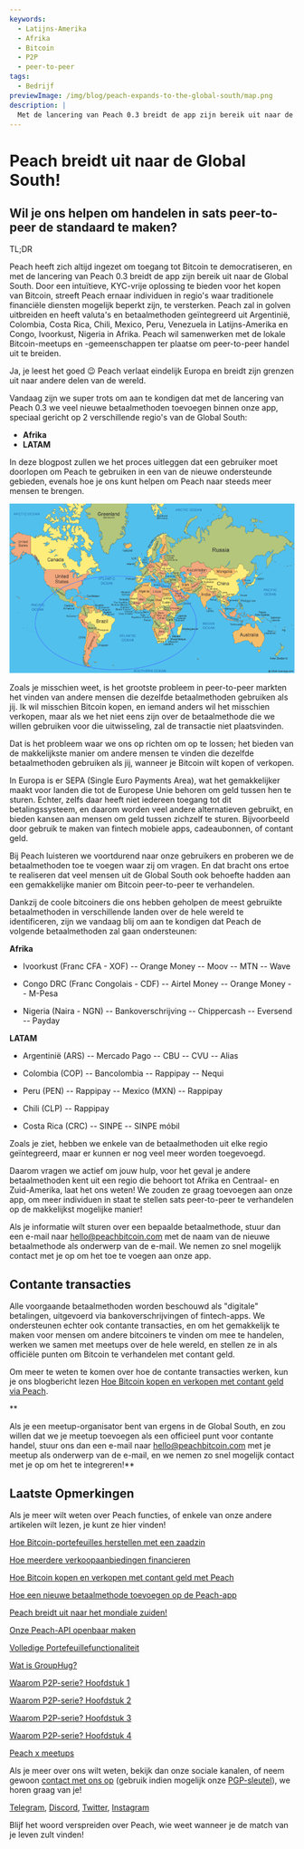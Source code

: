 ```yaml
---
keywords:
  - Latijns-Amerika
  - Afrika
  - Bitcoin
  - P2P
  - peer-to-peer
tags:
  - Bedrijf
previewImage: /img/blog/peach-expands-to-the-global-south/map.png
description: |
  Met de lancering van Peach 0.3 breidt de app zijn bereik uit naar de Global South.
---
```


# Peach breidt uit naar de Global South!

## Wil je ons helpen om handelen in sats peer-to-peer de standaard te maken?

TL;DR

Peach heeft zich altijd ingezet om toegang tot Bitcoin te democratiseren, en met de lancering van Peach 0.3 breidt de app zijn bereik uit naar de Global South. Door een intuïtieve, KYC-vrije oplossing te bieden voor het kopen van Bitcoin, streeft Peach ernaar individuen in regio's waar traditionele financiële diensten mogelijk beperkt zijn, te versterken. Peach zal in golven uitbreiden en heeft valuta's en betaalmethoden geïntegreerd uit Argentinië, Colombia, Costa Rica, Chili, Mexico, Peru, Venezuela in Latijns-Amerika en Congo, Ivoorkust, Nigeria in Afrika. Peach wil samenwerken met de lokale Bitcoin-meetups en -gemeenschappen ter plaatse om peer-to-peer handel uit te breiden.

Ja, je leest het goed 😉 Peach verlaat eindelijk Europa en breidt zijn grenzen uit naar andere delen van de wereld.

Vandaag zijn we super trots om aan te kondigen dat met de lancering van Peach 0.3 we veel nieuwe betaalmethoden toevoegen binnen onze app, speciaal gericht op 2 verschillende regio's van de Global South:

- **Afrika**
- **LATAM**

In deze blogpost zullen we het proces uitleggen dat een gebruiker moet doorlopen om Peach te gebruiken in een van de nieuwe ondersteunde gebieden, evenals hoe je ons kunt helpen om Peach naar steeds meer mensen te brengen.

![](/img/blog/peach-expands-to-the-global-south/map.png)

Zoals je misschien weet, is het grootste probleem in peer-to-peer markten het vinden van andere mensen die dezelfde betaalmethoden gebruiken als jij. Ik wil misschien Bitcoin kopen, en iemand anders wil het misschien verkopen, maar als we het niet eens zijn over de betaalmethode die we willen gebruiken voor die uitwisseling, zal de transactie niet plaatsvinden.

Dat is het probleem waar we ons op richten om op te lossen; het bieden van de makkelijkste manier om andere mensen te vinden die dezelfde betaalmethoden gebruiken als jij, wanneer je Bitcoin wilt kopen of verkopen.

In Europa is er SEPA (Single Euro Payments Area), wat het gemakkelijker maakt voor landen die tot de Europese Unie behoren om geld tussen hen te sturen. Echter, zelfs daar heeft niet iedereen toegang tot dit betalingssysteem, en daarom worden veel andere alternatieven gebruikt, en bieden kansen aan mensen om geld tussen zichzelf te sturen. Bijvoorbeeld door gebruik te maken van fintech mobiele apps, cadeaubonnen, of contant geld.

Bij Peach luisteren we voortdurend naar onze gebruikers en proberen we de betaalmethoden toe te voegen waar zij om vragen. En dat bracht ons ertoe te realiseren dat veel mensen uit de Global South ook behoefte hadden aan een gemakkelijke manier om Bitcoin peer-to-peer te verhandelen.

Dankzij de coole bitcoiners die ons hebben geholpen de meest gebruikte betaalmethoden in verschillende landen over de hele wereld te identificeren, zijn we vandaag blij om aan te kondigen dat Peach de volgende betaalmethoden zal gaan ondersteunen:

**Afrika**

- Ivoorkust (Franc CFA - XOF)
  -- Orange Money
  -- Moov
  -- MTN
  -- Wave

- Congo DRC (Franc Congolais - CDF)
  -- Airtel Money
  -- Orange Money
  -- M-Pesa

- Nigeria (Naira - NGN)
  -- Bankoverschrijving
  -- Chippercash
  -- Eversend
  -- Payday

**LATAM**

- Argentinië (ARS)
  -- Mercado Pago
  -- CBU
  -- CVU
  -- Alias

- Colombia (COP)
  -- Bancolombia
  -- Rappipay
  -- Nequi

- Peru (PEN)
  -- Rappipay
  -- Mexico (MXN)
  -- Rappipay

- Chili (CLP)
  -- Rappipay

- Costa Rica (CRC)
  -- SINPE
  -- SINPE móbil

Zoals je ziet, hebben we enkele van de betaalmethoden uit elke regio geïntegreerd, maar er kunnen er nog veel meer worden toegevoegd.

Daarom vragen we actief om jouw hulp, voor het geval je andere betaalmethoden kent uit een regio die behoort tot Afrika en Centraal- en Zuid-Amerika, laat het ons weten! We zouden ze graag toevoegen aan onze app, om meer individuen in staat te stellen sats peer-to-peer te verhandelen op de makkelijkst mogelijke manier!

Als je informatie wilt sturen over een bepaalde betaalmethode, stuur dan een e-mail naar [hello@peachbitcoin.com](mailto:hello@peachbitcoin.com) met de naam van de nieuwe betaalmethode als onderwerp van de e-mail. We nemen zo snel mogelijk contact met je op om het toe te voegen aan onze app.

## Contante transacties

Alle voorgaande betaalmethoden worden beschouwd als "digitale" betalingen, uitgevoerd via bankoverschrijvingen of fintech-apps. We ondersteunen echter ook contante transacties, en om het gemakkelijk te maken voor mensen om andere bitcoiners te vinden om mee te handelen, werken we samen met meetups over de hele wereld, en stellen ze in als officiële punten om Bitcoin te verhandelen met contant geld.

Om meer te weten te komen over hoe de contante transacties werken, kun je ons blogbericht lezen [Hoe Bitcoin kopen en verkopen met contant geld via Peach](https://peachbitcoin.com/nl/blog/how-to-buy-and-sell-bitcoin-with-cash-using-peach/).

**

Als je een meetup-organisator bent van ergens in de Global South, en zou willen dat we je meetup toevoegen als een officieel punt voor contante handel, stuur ons dan een e-mail naar [hello@peachbitcoin.com](mailto:hello@peachbitcoin.com) met je meetup als onderwerp van de e-mail, en we nemen zo snel mogelijk contact met je op om het te integreren!**

## Laatste Opmerkingen

Als je meer wilt weten over Peach functies, of enkele van onze andere artikelen wilt lezen, je kunt ze hier vinden!

[Hoe Bitcoin-portefeuilles herstellen met een zaadzin](https://peachbitcoin.com/nl/blog/how-to-restore-peach-wallet/)

[Hoe meerdere verkoopaanbiedingen financieren](https://peachbitcoin.com/nl/blog/funding-multiple-sell-offers/)

[Hoe Bitcoin kopen en verkopen met contant geld met Peach](https://peachbitcoin.com/nl/blog/how-to-buy-and-sell-bitcoin-with-cash-using-peach/)

[Hoe een nieuwe betaalmethode toevoegen op de Peach-app](https://peachbitcoin.com/nl/blog/how-to-add-a-payment-method/)

[Peach breidt uit naar het mondiale zuiden!](https://peachbitcoin.com/nl/blog/peach-expands-to-the-global-south/)

[Onze Peach-API openbaar maken](https://peachbitcoin.com/nl/blog/making-our-peach-api-public/)

[Volledige Portefeuillefunctionaliteit](https://peachbitcoin.com/nl/blog/full-wallet-functionality/)

[Wat is GroupHug?](https://peachbitcoin.com/nl/blog/group-hug/)

[Waarom P2P-serie? Hoofdstuk 1](https://peachbitcoin.com/nl/blog/why-p2p-chapter-1/)

[Waarom P2P-serie? Hoofdstuk 2](https://peachbitcoin.com/nl/blog/why-p2p-chapter-2/)

[Waarom P2P-serie? Hoofdstuk 3](https://peachbitcoin.com/nl/blog/why-p2p-chapter-3-circular-economies/)

[Waarom P2P-serie? Hoofdstuk 4](https://peachbitcoin.com/nl/blog/why-p2p-chapter-4-chains-of-trust/)

[Peach x meetups](https://peachbitcoin.com/nl/blog/peach-for-meetups/)

Als je meer over ons wilt weten, bekijk dan onze sociale kanalen, of neem gewoon [contact met ons op](mailto:hello@peachbitcoin.com) (gebruik indien mogelijk onze [PGP-sleutel](https://keys.openpgp.org/vks/v1/by-fingerprint/48339A19645E2E53488E0E5479E1B270FACD1BD2)), we horen graag van je!

[Telegram](https://t.me/peachtopeach), [Discord](https://discord.gg/ypeHz3SW54), [Twitter](https://twitter.com/peachbitcoin), [Instagram](https://instagram.com/peachbitcoin)

Blijf het woord verspreiden over Peach, wie weet wanneer je de match van je leven zult vinden!
